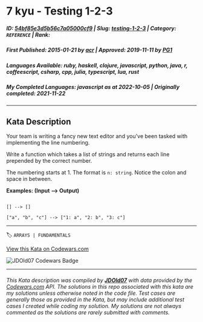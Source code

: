 # 7 kyu - Testing 1-2-3

##### **ID**: [54bf85e3d5b56c7a05000cf9](https://www.codewars.com/kata/54bf85e3d5b56c7a05000cf9) | **Slug**: [testing-1-2-3](https://www.codewars.com/kata/54bf85e3d5b56c7a05000cf9) | **Category**: `REFERENCE` | **Rank**: <span style="color:white">7 kyu</span>

##### **First Published**: 2015-01-21 ***by*** [acr](https://www.codewars.com/users/acr) | **Approved**: 2019-11-11 ***by*** [PG1](https://www.codewars.com/users/PG1)

##### **Languages Available**: ruby, haskell, clojure, javascript, python, java, r, coffeescript, csharp, cpp, julia, typescript, lua, rust

##### **My Completed Languages**: javascript ***as at*** 2022-10-05 | **Originally completed**: 2021-11-22

---

## Kata Description


Your team is writing a fancy new text editor and you've been tasked with implementing the line numbering.



Write a function which takes a list of strings and returns each line prepended by the correct number.



The numbering starts at 1. The format is `n: string`. Notice the colon and space in between.



**Examples: (Input --> Output)**



```

[] --> []

["a", "b", "c"] --> ["1: a", "2: b", "3: c"]

```



---


🏷 `ARRAYS | FUNDAMENTALS`


[View this Kata on Codewars.com](https://www.codewars.com/kata/54bf85e3d5b56c7a05000cf9)

![](https://www.codewars.com/users/jdold07/badges/large "JDOld07 Codewars Badge")

---

###### *This Kata description was compiled by [**JDOld07**](https://tpstech.dev) with data provided by the [Codewars.com](https://www.codewars.com) API.  The solutions in this repo associated with this kata are my solutions unless otherwise noted in the code file.  Test cases are generally those as provided in the Kata, but may include additional test cases I created while coding my solution.  My solutions are not always commented as the solutions are rarely submitted with comments.*

